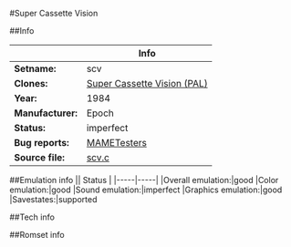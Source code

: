 #Super Cassette Vision

##Info

||Info|
|-----|-----|
|**Setname:**|scv
|**Clones:**|[Super Cassette Vision (PAL)](scv_pal.md)
|**Year:**|1984
|**Manufacturer:**|Epoch
|**Status:**|imperfect
|**Bug reports:**|[MAMETesters](http://mametesters.org/view_all_set.php?type=1&temporary=y&search=scv.c)
|**Source file:**|[scv.c](https://github.com/mamedev/mame/blob/master/src/mess/drivers/scv.c)

##Emulation info
|| Status |
|-----|-----|
|Overall emulation:|good
|Color emulation:|good
|Sound emulation:|imperfect
|Graphics emulation:|good
|Savestates:|supported

##Tech info

##Romset info

<!--- START OF EDITED COMMENT DO NOT TOUCH TEXT ABOVE-->
